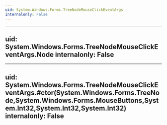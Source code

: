 ```yaml
---
uid: System.Windows.Forms.TreeNodeMouseClickEventArgs
internalonly: False
---
```


---
uid: System.Windows.Forms.TreeNodeMouseClickEventArgs.Node
internalonly: False
---

---
uid: System.Windows.Forms.TreeNodeMouseClickEventArgs.#ctor(System.Windows.Forms.TreeNode,System.Windows.Forms.MouseButtons,System.Int32,System.Int32,System.Int32)
internalonly: False
---
